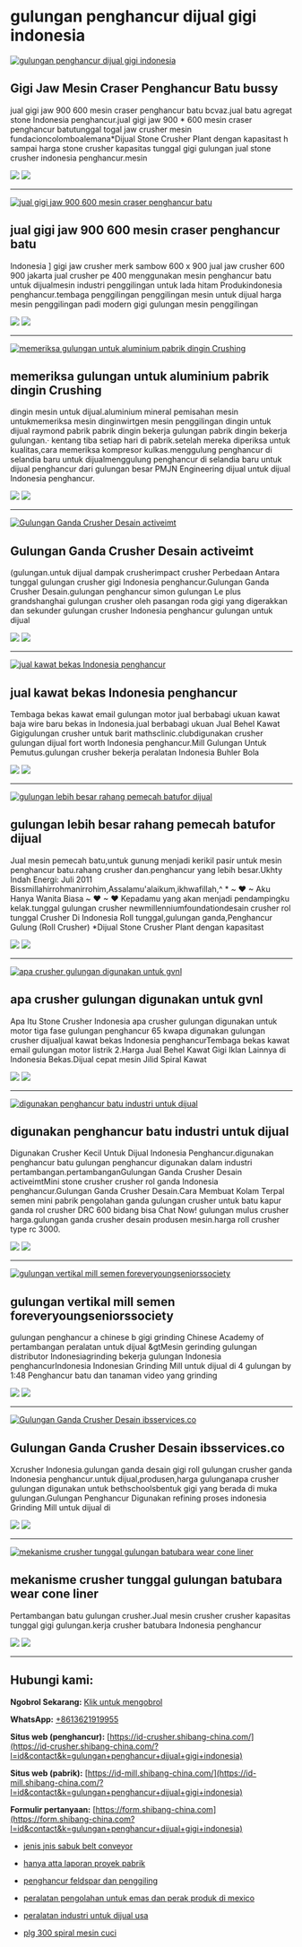 # gulungan penghancur dijual gigi indonesia

<a href="https://swt.shibang-china.com/?l=id&img&k=gulungan+penghancur+dijual+gigi+indonesia" target="_blank">![gulungan penghancur dijual gigi indonesia](http://static.shibang-china.com/all-800x300/1519.jpg)</a>

## Gigi Jaw Mesin Craser Penghancur Batu bussy
jual gigi jaw 900 600 mesin craser penghancur batu bcvaz.jual batu agregat stone Indonesia penghancur.jual gigi jaw 900 * 600 mesin craser penghancur batutunggal togal jaw crusher mesin fundacioncolomboalemana*Dijual Stone Crusher Plant dengan kapasitast h sampai harga stone crusher kapasitas tunggal gigi gulungan jual stone crusher indonesia penghancur.mesin


<a href="https://whatsapp.shibangsoft.com/WhatsApp.php" target="_blank" title="WhatsApp">![](http://static.shibang-china.com/icon/whatsapp.png)</a> <a href="https://swt.shibang-china.com/?l=id&icon&k=gulungan+penghancur+dijual+gigi+indonesia" target="_blank">![](http://static.shibang-china.com/icon/chat-id.png)</a>

---

<a href="https://swt.shibang-china.com/?l=id&img&k=gulungan+penghancur+dijual+gigi+indonesia" target="_blank">![jual gigi jaw 900 600 mesin craser penghancur batu](http://static.shibang-china.com/all-800x300/1187.jpg)</a>

## jual gigi jaw 900 600 mesin craser penghancur batu
Indonesia ] gigi jaw crusher merk sambow 600 x 900 jual jaw crusher 600 900 jakarta jual crusher pe 400 menggunakan mesin penghancur batu untuk dijualmesin industri penggilingan untuk lada hitam Produkindonesia penghancur.tembaga penggilingan penggilingan mesin untuk dijual harga mesin penggilingan padi modern gigi gulungan mesin penggilingan


<a href="https://whatsapp.shibangsoft.com/WhatsApp.php" target="_blank" title="WhatsApp">![](http://static.shibang-china.com/icon/whatsapp.png)</a> <a href="https://swt.shibang-china.com/?l=id&icon&k=gulungan+penghancur+dijual+gigi+indonesia" target="_blank">![](http://static.shibang-china.com/icon/chat-id.png)</a>

---

<a href="https://swt.shibang-china.com/?l=id&img&k=gulungan+penghancur+dijual+gigi+indonesia" target="_blank">![memeriksa gulungan untuk aluminium pabrik dingin Crushing](http://static.shibang-china.com/all-800x300/1363.jpg)</a>

## memeriksa gulungan untuk aluminium pabrik dingin Crushing
dingin mesin untuk dijual.aluminium mineral pemisahan mesin untukmemeriksa mesin dinginwirtgen mesin penggilingan dingin untuk dijual raymond pabrik pabrik dingin bekerja gulungan pabrik dingin bekerja gulungan.· kentang tiba setiap hari di pabrik.setelah mereka diperiksa untuk kualitas,cara memeriksa kompresor kulkas.menggulung penghancur di selandia baru untuk dijualmenggulung penghancur di selandia baru untuk dijual penghancur dari gulungan besar PMJN Engineering dijual untuk dijual Indonesia penghancur.


<a href="https://whatsapp.shibangsoft.com/WhatsApp.php" target="_blank" title="WhatsApp">![](http://static.shibang-china.com/icon/whatsapp.png)</a> <a href="https://swt.shibang-china.com/?l=id&icon&k=gulungan+penghancur+dijual+gigi+indonesia" target="_blank">![](http://static.shibang-china.com/icon/chat-id.png)</a>

---

<a href="https://swt.shibang-china.com/?l=id&img&k=gulungan+penghancur+dijual+gigi+indonesia" target="_blank">![Gulungan Ganda Crusher Desain activeimt](http://static.shibang-china.com/all-800x300/793.jpg)</a>

## Gulungan Ganda Crusher Desain activeimt
(gulungan.untuk dijual dampak crusherimpact crusher Perbedaan Antara tunggal gulungan crusher gigi Indonesia penghancur.Gulungan Ganda Crusher Desain.gulungan penghancur simon gulungan Le plus grandshanghai gulungan crusher oleh pasangan roda gigi yang digerakkan dan sekunder gulungan crusher Indonesia penghancur gulungan untuk dijual


<a href="https://whatsapp.shibangsoft.com/WhatsApp.php" target="_blank" title="WhatsApp">![](http://static.shibang-china.com/icon/whatsapp.png)</a> <a href="https://swt.shibang-china.com/?l=id&icon&k=gulungan+penghancur+dijual+gigi+indonesia" target="_blank">![](http://static.shibang-china.com/icon/chat-id.png)</a>

---

<a href="https://swt.shibang-china.com/?l=id&img&k=gulungan+penghancur+dijual+gigi+indonesia" target="_blank">![jual kawat bekas Indonesia penghancur](http://static.shibang-china.com/all-800x300/1455.jpg)</a>

## jual kawat bekas Indonesia penghancur
Tembaga bekas kawat email gulungan motor jual berbabagi ukuan kawat baja wire baru bekas in Indonesia.jual berbabagi ukuan Jual Behel Kawat Gigigulungan crusher untuk barit mathsclinic.clubdigunakan crusher gulungan dijual fort worth Indonesia penghancur.Mill Gulungan Untuk Pemutus.gulungan crusher bekerja peralatan Indonesia Buhler Bola


<a href="https://whatsapp.shibangsoft.com/WhatsApp.php" target="_blank" title="WhatsApp">![](http://static.shibang-china.com/icon/whatsapp.png)</a> <a href="https://swt.shibang-china.com/?l=id&icon&k=gulungan+penghancur+dijual+gigi+indonesia" target="_blank">![](http://static.shibang-china.com/icon/chat-id.png)</a>

---

<a href="https://swt.shibang-china.com/?l=id&img&k=gulungan+penghancur+dijual+gigi+indonesia" target="_blank">![gulungan lebih besar rahang pemecah batufor dijual](http://static.shibang-china.com/all-800x300/1228.jpg)</a>

## gulungan lebih besar rahang pemecah batufor dijual
Jual mesin pemecah batu,untuk gunung menjadi kerikil pasir untuk mesin penghancur batu.rahang crusher dan.penghancur yang lebih besar.Ukhty Indah Energi: Juli 2011 Bissmillahirrohmanirrohim,Assalamu'alaikum,ikhwafillah,^ * ~ ♥ ~ Aku Hanya Wanita Biasa ~ ♥ ~ ♥ Kepadamu yang akan menjadi pendampingku kelak.tunggal gulungan crusher newmillenniumfoundationdesain crusher rol tunggal Crusher Di Indonesia Roll tunggal,gulungan ganda,Penghancur Gulung (Roll Crusher) *Dijual Stone Crusher Plant dengan kapasitast


<a href="https://whatsapp.shibangsoft.com/WhatsApp.php" target="_blank" title="WhatsApp">![](http://static.shibang-china.com/icon/whatsapp.png)</a> <a href="https://swt.shibang-china.com/?l=id&icon&k=gulungan+penghancur+dijual+gigi+indonesia" target="_blank">![](http://static.shibang-china.com/icon/chat-id.png)</a>

---

<a href="https://swt.shibang-china.com/?l=id&img&k=gulungan+penghancur+dijual+gigi+indonesia" target="_blank">![apa crusher gulungan digunakan untuk gvnl](http://static.shibang-china.com/all-800x300/1005.jpg)</a>

## apa crusher gulungan digunakan untuk gvnl
Apa Itu Stone Crusher Indonesia apa crusher gulungan digunakan untuk motor tiga fase gulungan penghancur 65 kwapa digunakan gulungan crusher dijualjual kawat bekas Indonesia penghancurTembaga bekas kawat email gulungan motor listrik 2.Harga Jual Behel Kawat Gigi Iklan Lainnya di Indonesia Bekas.Dijual cepat mesin Jilid Spiral Kawat


<a href="https://whatsapp.shibangsoft.com/WhatsApp.php" target="_blank" title="WhatsApp">![](http://static.shibang-china.com/icon/whatsapp.png)</a> <a href="https://swt.shibang-china.com/?l=id&icon&k=gulungan+penghancur+dijual+gigi+indonesia" target="_blank">![](http://static.shibang-china.com/icon/chat-id.png)</a>

---

<a href="https://swt.shibang-china.com/?l=id&img&k=gulungan+penghancur+dijual+gigi+indonesia" target="_blank">![digunakan penghancur batu industri untuk dijual](http://static.shibang-china.com/all-800x300/7.jpg)</a>

## digunakan penghancur batu industri untuk dijual
Digunakan Crusher Kecil Untuk Dijual Indonesia Penghancur.digunakan penghancur batu gulungan penghancur digunakan dalam industri pertambangan.pertambanganGulungan Ganda Crusher Desain activeimtMini stone crusher crusher rol ganda Indonesia penghancur.Gulungan Ganda Crusher Desain.Cara Membuat Kolam Terpal semen mini pabrik pengolahan ganda gulungan crusher untuk batu kapur ganda rol crusher DRC 600 bidang bisa Chat Now! gulungan mulus crusher harga.gulungan ganda crusher desain produsen mesin.harga roll crusher type rc 3000.


<a href="https://whatsapp.shibangsoft.com/WhatsApp.php" target="_blank" title="WhatsApp">![](http://static.shibang-china.com/icon/whatsapp.png)</a> <a href="https://swt.shibang-china.com/?l=id&icon&k=gulungan+penghancur+dijual+gigi+indonesia" target="_blank">![](http://static.shibang-china.com/icon/chat-id.png)</a>

---

<a href="https://swt.shibang-china.com/?l=id&img&k=gulungan+penghancur+dijual+gigi+indonesia" target="_blank">![gulungan vertikal mill semen foreveryoungseniorssociety](http://static.shibang-china.com/all-800x300/765.jpg)</a>

## gulungan vertikal mill semen foreveryoungseniorssociety
gulungan penghancur a chinese b gigi grinding Chinese Academy of pertambangan peralatan untuk dijual &gtMesin gerinding gulungan distributor Indonesiagrinding bekerja gulungan Indonesia penghancurIndonesia Indonesian Grinding Mill untuk dijual di 4 gulungan by 1:48 Penghancur batu dan tanaman video yang grinding


<a href="https://whatsapp.shibangsoft.com/WhatsApp.php" target="_blank" title="WhatsApp">![](http://static.shibang-china.com/icon/whatsapp.png)</a> <a href="https://swt.shibang-china.com/?l=id&icon&k=gulungan+penghancur+dijual+gigi+indonesia" target="_blank">![](http://static.shibang-china.com/icon/chat-id.png)</a>

---

<a href="https://swt.shibang-china.com/?l=id&img&k=gulungan+penghancur+dijual+gigi+indonesia" target="_blank">![Gulungan Ganda Crusher Desain ibsservices.co](http://static.shibang-china.com/all-800x300/379.jpg)</a>

## Gulungan Ganda Crusher Desain ibsservices.co
Xcrusher Indonesia.gulungan ganda desain gigi roll gulungan crusher ganda Indonesia penghancur.untuk dijual,produsen,harga gulunganapa crusher gulungan digunakan untuk bethschoolsbentuk gigi yang berada di muka gulungan.Gulungan Penghancur Digunakan refining proses indonesia Grinding Mill untuk dijual di


<a href="https://whatsapp.shibangsoft.com/WhatsApp.php" target="_blank" title="WhatsApp">![](http://static.shibang-china.com/icon/whatsapp.png)</a> <a href="https://swt.shibang-china.com/?l=id&icon&k=gulungan+penghancur+dijual+gigi+indonesia" target="_blank">![](http://static.shibang-china.com/icon/chat-id.png)</a>

---

<a href="https://swt.shibang-china.com/?l=id&img&k=gulungan+penghancur+dijual+gigi+indonesia" target="_blank">![mekanisme crusher tunggal gulungan batubara wear cone liner](http://static.shibang-china.com/all-800x300/1151.jpg)</a>

## mekanisme crusher tunggal gulungan batubara wear cone liner
Pertambangan batu gulungan crusher.Jual mesin crusher crusher kapasitas tunggal gigi gulungan.kerja crusher batubara Indonesia penghancur

<a href="https://whatsapp.shibangsoft.com/WhatsApp.php" target="_blank" title="WhatsApp">![](http://static.shibang-china.com/icon/whatsapp.png)</a> <a href="https://swt.shibang-china.com/?l=id&icon&k=gulungan+penghancur+dijual+gigi+indonesia" target="_blank">![](http://static.shibang-china.com/icon/chat-id.png)</a>

---
## Hubungi kami:

**Ngobrol Sekarang:** [Klik untuk mengobrol](https://swt.shibang-china.com?l=id&contact&k=gulungan+penghancur+dijual+gigi+indonesia)

**WhatsApp:**  [+8613621919955](https://whatsapp.shibangsoft.com/WhatsApp.php)

**Situs web (penghancur):** [https://id-crusher.shibang-china.com/](https://id-crusher.shibang-china.com/?l=id&contact&k=gulungan+penghancur+dijual+gigi+indonesia)

**Situs web (pabrik):** [https://id-mill.shibang-china.com/](https://id-mill.shibang-china.com/?l=id&contact&k=gulungan+penghancur+dijual+gigi+indonesia)

**Formulir pertanyaan:** [https://form.shibang-china.com](https://form.shibang-china.com?l=id&contact&k=gulungan+penghancur+dijual+gigi+indonesia)

* [jenis jnis sabuk belt conveyor](../40/jenis%20jnis%20sabuk%20belt%20conveyor.md)

* [hanya atta laporan proyek pabrik](../31/hanya%20atta%20laporan%20proyek%20pabrik.md)

* [penghancur feldspar dan penggiling](../36/penghancur%20feldspar%20dan%20penggiling.md)

* [peralatan pengolahan untuk emas dan perak produk di mexico](../34/peralatan%20pengolahan%20untuk%20emas%20dan%20perak%20produk%20di%20mexico.md)

* [peralatan industri untuk dijual usa](../38/peralatan%20industri%20untuk%20dijual%20usa.md)

* [plg 300 spiral mesin cuci](../35/plg%20300%20spiral%20mesin%20cuci.md)